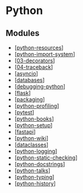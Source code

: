Python
===

Modules
---
- [[python-resources]]
- [[python-import-system]]
- [[03-decorators]]
- [[04-traceback]]
- [[asyncio]]
- [[databases]]
- [[debugging-python]]
- [[flask]]
- [[packaging]]
- [[python-profiling]]
- [[pytest]]
- [[python-books]]
- [[python-setup]]
- [[fastapi]]
- [[python-wiki]]
- [[dataclasses]]
- [[python-logging]]
- [[python-static-checking]]
- [[python-docstrings]]
- [[python-talks]]
- [[python-typing]]
- [[python-history]]

[//begin]: # "Autogenerated link references for markdown compatibility"
[python-resources]: python-resources.md "Python Resources"
[python-import-system]: python-import-system/python-import-system.md "Python Import System"
[03-decorators]: 03-decorators.md "Decorators"
[04-traceback]: 04-traceback.md "Traceback"
[asyncio]: asyncio/asyncio.md "Asyncio"
[databases]: databases/databases.md "Databases with Python"
[debugging-python]: debugging/debugging-python.md "Debugging Python"
[flask]: flask/flask.md "Flask"
[packaging]: packaging/packaging.md "Packaging"
[python-profiling]: profiling/python-profiling.md "Python Profiling"
[pytest]: pytest/pytest.md "Pytest"
[python-books]: books/python-books.md "Python Books"
[python-setup]: setup/python-setup.md "Python Setup"
[fastapi]: fastapi/fastapi.md "FastAPI"
[python-wiki]: wiki/python-wiki.md "Python Wiki"
[dataclasses]: dataclasses.md "dataclasses"
[python-logging]: python-logging/python-logging.md "Python Logging"
[python-static-checking]: python-static-checking/python-static-checking.md "Python Static Checking"
[python-docstrings]: python-docstrings/python-docstrings.md "Python DocStrings"
[python-talks]: python-talks/python-talks.md "Python Talks"
[python-typing]: python-typing/python-typing.md "Python Typing"
[python-history]: python-history.md "Python History"
[//end]: # "Autogenerated link references"
